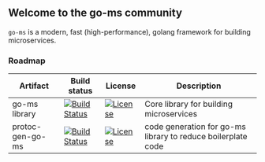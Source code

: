 ## Welcome to the go-ms community

`go-ms` is a modern, fast (high-performance), golang framework for building microservices.

### Roadmap

**Artifact** | **Build status** | **License** | **Description**
------------ | ------------- | ------------- | ------------- 
go-ms library | [![Build Status](https://travis-ci.com/yadisnel/protoc-gen-go-ms.svg?branch=master)](https://travis-ci.com/yadisnel/protoc-gen-go-ms) | [![License](https://img.shields.io/badge/license-Apache-blue)](https://opensource.org/licenses/Apache-2.0) | Core library for building microservices
protoc-gen-go-ms | [![Build Status](https://travis-ci.com/yadisnel/protoc-gen-go-ms.svg?branch=master)](https://travis-ci.com/yadisnel/protoc-gen-go-ms) | [![License](https://img.shields.io/:license-BSD-green.svg?color=brightgreen)](https://opensource.org/licenses/BSD-3-Clause) | code generation for go-ms library to reduce boilerplate code
